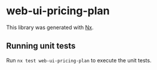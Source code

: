 # web-ui-pricing-plan

This library was generated with [Nx](https://nx.dev).

## Running unit tests

Run `nx test web-ui-pricing-plan` to execute the unit tests.
